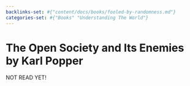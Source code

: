 ```yaml
---
backlinks-set: #{"content/docs/books/fooled-by-randomness.md"}
categories-set: #{"Books" "Understanding The World"}
---
```

# The Open Society and Its Enemies by Karl Popper

NOT READ YET!